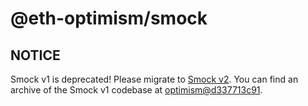 # @eth-optimism/smock

## NOTICE

Smock v1 is deprecated!
Please migrate to [Smock v2](https://github.com/defi-wonderland/smock).
You can find an archive of the Smock v1 codebase at [optimism@d337713c91](https://github.com/ethereum-optimism/optimism/tree/d337713c91c6634f546b8d6572392c0784ab8217/packages/smock).
